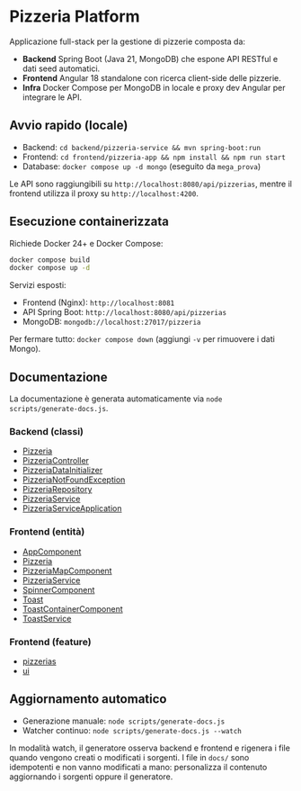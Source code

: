 # Pizzeria Platform

Applicazione full-stack per la gestione di pizzerie composta da:
- **Backend** Spring Boot (Java 21, MongoDB) che espone API RESTful e dati seed automatici.
- **Frontend** Angular 18 standalone con ricerca client-side delle pizzerie.
- **Infra** Docker Compose per MongoDB in locale e proxy dev Angular per integrare le API.

## Avvio rapido (locale)
- Backend: `cd backend/pizzeria-service && mvn spring-boot:run`
- Frontend: `cd frontend/pizzeria-app && npm install && npm run start`
- Database: `docker compose up -d mongo` (eseguito da `mega_prova`)

Le API sono raggiungibili su `http://localhost:8080/api/pizzerias`, mentre il frontend utilizza il proxy su `http://localhost:4200`.

## Esecuzione containerizzata
Richiede Docker 24+ e Docker Compose:

```bash
docker compose build
docker compose up -d
```

Servizi esposti:
- Frontend (Nginx): `http://localhost:8081`
- API Spring Boot: `http://localhost:8080/api/pizzerias`
- MongoDB: `mongodb://localhost:27017/pizzeria`

Per fermare tutto: `docker compose down` (aggiungi `-v` per rimuovere i dati Mongo).

## Documentazione
La documentazione è generata automaticamente via `node scripts/generate-docs.js`.

### Backend (classi)
- [Pizzeria](docs/backend/classes/Pizzeria.md)
- [PizzeriaController](docs/backend/classes/PizzeriaController.md)
- [PizzeriaDataInitializer](docs/backend/classes/PizzeriaDataInitializer.md)
- [PizzeriaNotFoundException](docs/backend/classes/PizzeriaNotFoundException.md)
- [PizzeriaRepository](docs/backend/classes/PizzeriaRepository.md)
- [PizzeriaService](docs/backend/classes/PizzeriaService.md)
- [PizzeriaServiceApplication](docs/backend/classes/PizzeriaServiceApplication.md)

### Frontend (entità)
- [AppComponent](docs/frontend/entities/AppComponent.md)
- [Pizzeria](docs/frontend/entities/Pizzeria.md)
- [PizzeriaMapComponent](docs/frontend/entities/PizzeriaMapComponent.md)
- [PizzeriaService](docs/frontend/entities/PizzeriaService.md)
- [SpinnerComponent](docs/frontend/entities/SpinnerComponent.md)
- [Toast](docs/frontend/entities/Toast.md)
- [ToastContainerComponent](docs/frontend/entities/ToastContainerComponent.md)
- [ToastService](docs/frontend/entities/ToastService.md)

### Frontend (feature)
- [pizzerias](docs/frontend/features/pizzerias.md)
- [ui](docs/frontend/features/ui.md)

## Aggiornamento automatico
- Generazione manuale: `node scripts/generate-docs.js`
- Watcher continuo: `node scripts/generate-docs.js --watch`

In modalità watch, il generatore osserva backend e frontend e rigenera i file quando vengono creati o modificati i sorgenti. I file in `docs/` sono idempotenti e non vanno modificati a mano: personalizza il contenuto aggiornando i sorgenti oppure il generatore.

